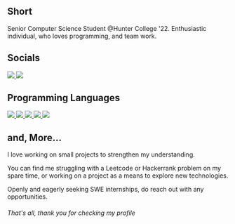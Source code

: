 <h2> Short </h2>
<p> Senior Computer Science Student @Hunter College '22. Enthusiastic individual, who loves programming, and team work. </p>


<h2> Socials </h2>
<a href="https://www.linkedin.com/in/dario-arias-16b92a139/">
  <img src="https://img.shields.io/badge/LinkedIn-0077B5?style=for-the-badge&logo=linkedin&logoColor=white" />
</a>
<a href="https://twitter.com/Dario35731020">
  <img src="https://img.shields.io/badge/Twitter-1DA1F2?style=for-the-badge&logo=twitter&logoColor=white" />
</a>


<h2> Programming Languages </h2>
<a href="#" onclick="return false;">
  <img src="https://img.shields.io/badge/JavaScript-323330?style=for-the-badge&logo=javascript&logoColor=F7DF1E"/>
</a>
<a href="#" onclick="return false;">
  <img src="https://img.shields.io/badge/HTML5-E34F26?style=for-the-badge&logo=html5&logoColor=white"/>
</a>
<a href="#">
  <img src="https://img.shields.io/badge/Python-FFD43B?style=for-the-badge&logo=python&logoColor=blue"/>
</a>
<a href="#">
  <img src="https://img.shields.io/badge/Swift-FA7343?style=for-the-badge&logo=swift&logoColor=white"/>
</a>
<a href="#">
  <img src="https://img.shields.io/badge/C%2B%2B-00599C?style=for-the-badge&logo=c%2B%2B&logoColor=white"/>
</a>


<h2> and, More... </h2>
<p> I love working on small projects to strengthen my understanding. </p> 
<p> You can find me struggling with a Leetcode or Hackerrank problem on my spare time, or working on a project as a means to explore new technologies.</p>
<p> Openly and eagerly seeking SWE internships, do reach out with any opportunities. </p>

<h6> That's all, thank you for checking my profile </h6>
<!---
darioarias/darioarias is a ✨ special ✨ repository because its `README.md` (this file) appears on your GitHub profile.
You can click the Preview link to take a look at your changes.
--->
